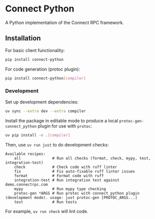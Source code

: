 # Connect Python

A Python implementation of the Connect RPC framework.

## Installation

For basic client functionality:
```bash
pip install connect-python
```

For code generation (protoc plugin):
```bash
pip install connect-python[compiler]
```

### Development

Set up development dependencies:
```sh
uv sync --extra dev --extra compiler
```

Install the package in editable mode to produce a local `protoc-gen-connect_python` plugin for use with `protoc`:
```sh
uv pip install -e .[compiler]
```

Then, use `uv run just` to do development checks:
```
Available recipes:
    all              # Run all checks (format, check, mypy, test, integration-test)
    check            # Check code with ruff linter
    fix              # Fix auto-fixable ruff linter issues
    format           # Format code with ruff
    integration-test # Run integration test against demo.connectrpc.com
    mypy             # Run mypy type checking
    protoc-gen *ARGS # Run protoc with connect_python plugin (development mode). usage: just protoc-gen [PROTOC_ARGS...]
    test             # Run tests
```

For example, `uv run check` will lint code.
